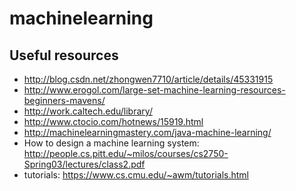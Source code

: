 # machinelearning

## Useful resources
  * http://blog.csdn.net/zhongwen7710/article/details/45331915
  * http://www.erogol.com/large-set-machine-learning-resources-beginners-mavens/
  * http://work.caltech.edu/library/
  * http://www.ctocio.com/hotnews/15919.html
  * http://machinelearningmastery.com/java-machine-learning/
  * How to design a machine learning system: http://people.cs.pitt.edu/~milos/courses/cs2750-Spring03/lectures/class2.pdf
  * tutorials: https://www.cs.cmu.edu/~awm/tutorials.html
